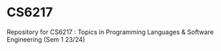 # CS6217
Repository for CS6217 : Topics in Programming Languages &amp; Software Engineering (Sem 1 23/24)
